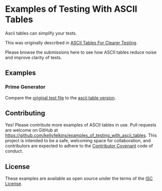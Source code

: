 # Examples of Testing With ASCII Tables
Ascii tables can simplify your tests. 

This was originally described in [ASCII Tables For Clearer Testing](https://punctuatedproductivity.wordpress.com/2016/02/02/ascii-tables-for-clearer-testing/).

Please browse the submissions here to see how ASCII tables reduce noise and improve clarity of tests.

## Examples

### Prime Generator
Compare the [original test file](https://github.com/kellyfelkins/examples_of_testing_with_ascii_tables/blob/master/prime_generator/prime_generator_test.rb) to the [ascii table version](https://github.com/kellyfelkins/examples_of_testing_with_ascii_tables/blob/master/prime_generator/prime_generator_with_tables_test.rb).

## Contributing

Yes! Please contribute more examples of ASCII tables in use.
Pull requests are welcome on GitHub at https://github.com/kellyfelkins/examples_of_testing_with_ascii_tables. This project is intended to be a safe, welcoming space for collaboration, and contributors are expected to adhere to the [Contributor Covenant](http://contributor-covenant.org) code of conduct.

## License

These examples are available as open source under the terms of the [ISC License](https://opensource.org/licenses/ISC).
